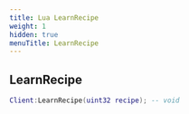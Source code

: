 ```yaml
---
title: Lua LearnRecipe
weight: 1
hidden: true
menuTitle: LearnRecipe
---
```

## LearnRecipe
```lua
Client:LearnRecipe(uint32 recipe); -- void
```